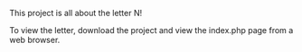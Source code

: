 This project is all about the letter N!

To view the letter, download the project and view the index.php page from a web browser.
